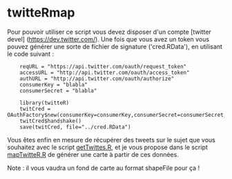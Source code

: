 twitteRmap
==========

Pour pouvoir utiliser ce script vous devez disposer d'un compte [twitter devel]
(https://dev.twitter.com/). Une fois que vous avez un token vous pouvez générer
une sorte de fichier de signature ('cred.RData'), en utilisant le code suivant :

        reqURL = "https://api.twitter.com/oauth/request_token"
        accessURL = "http://api.twitter.com/oauth/access_token"
        authURL = "http://api.twitter.com/oauth/authorize"
        consumerKey = "blabla"
        consumerSecret = "blabla"

        library(twitteR)
        twitCred = OAuthFactory$new(consumerKey=consumerKey,consumerSecret=consumerSecret,requestURL=reqURL,accessURL=accessURL,authURL=authURL)
        twitCred$handshake()
        save(twitCred, file="../cred.RData")

Vous êtes enfin en mesure de récupérer des tweets sur le sujet que vous souhaitez
avec le script [getTwittes.R](getTwittes.R), et je vous propose dans le script
[mapTwitteR.R](mapTwitteR.R) de générer une carte à partir de ces données.

Note : il vous vaudra un fond de carte au format shapeFile pour ça !
        
